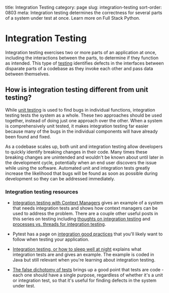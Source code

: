 title: Integration Testing
category: page
slug: integration-testing
sort-order: 0803
meta: Integration testing determines the correctness for several parts of a system under test at once. Learn more on Full Stack Python.


# Integration Testing
Integration testing exercises two or more parts of an application at once, 
including the interactions between the parts, to determine if they function
as intended. This type of [testing](/testing.html) identifies defects in 
the interfaces between disparate parts of a codebase as they invoke 
each other and pass data between themselves.


## How is integration testing different from unit testing?
While [unit testing](/unit-testing.html) is used to find bugs in individual
functions, integration testing tests the system as a whole. These two
approaches should be used together, instead of doing just one approach over
the other. When a system is comprehensively unit tested, it makes 
integration testing far easier because many of the bugs in the individual
components will have already been found and fixed. 

As a codebase scales up, both unit and integration testing allow 
developers to quickly identify breaking changes in their code. Many times
these breaking changes are unintended and wouldn't be known about until
later in the development cycle, potentially when an end user discovers 
the issue while using the software. Automated unit and integration tests
greatly increase the likelihood that bugs will be found as soon as possible
during development so they can be addressed immediately.


### Integration testing resources
* [Integration testing with Context Managers](http://eigenhombre.com/2013/04/13/integration-testing-in-python-with-context-managers/)
  gives an example of a system that needs integration tests and shows how
  context managers can be used to address the problem. There are a couple
  other useful posts in this series on testing including 
  [thoughts on integration testing](http://eigenhombre.com/2013/04/18/thoughts-on-integration-testing/)
  and [processes vs. threads for integration testing](http://eigenhombre.com/2013/04/19/processes-vs-threads-for-testing/).

* Pytest has a page on [integration good practices](https://pytest.org/latest/goodpractises.html) 
  that you'll likely want to follow when testing your application.

* [Integration testing, or how to sleep well at night](http://enterprisecraftsmanship.com/2015/07/13/integration-testing-or-how-to-sleep-well-at-nights/)
  explains what integration tests are and gives an example. The example is 
  coded in Java but still relevant when you're learning about integration
  testing.

* [The false dichotomy of tests](http://gojko.net/2011/01/12/the-false-dichotomy-of-tests/)
  brings up a good point that tests are code - each one should have a single
  purpose, regardless of whether it's a unit or integration test, so
  that it's useful for finding defects in the system under test.
